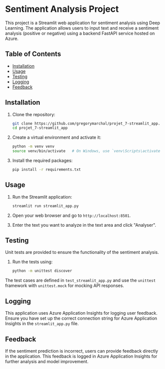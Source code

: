 # Sentiment Analysis Project

This project is a Streamlit web application for sentiment analysis using Deep Learning. The application allows users to input text and receive a sentiment analysis (positive or negative) using a backend FastAPI service hosted on Azure.

## Table of Contents
- [Installation](#installation)
- [Usage](#usage)
- [Testing](#testing)
- [Logging](#logging)
- [Feedback](#feedback)

## Installation

1. Clone the repository:
    ```sh
    git clone https://github.com/gregorymarchal/projet_7-streamlit_app.git
    cd projet_7-streamlit_app
    ```

2. Create a virtual environment and activate it:
    ```sh
    python -m venv venv
    source venv/bin/activate   # On Windows, use `venv\Scripts\activate`
    ```

3. Install the required packages:
    ```sh
    pip install -r requirements.txt
    ```

## Usage

1. Run the Streamlit application:
    ```sh
    streamlit run streamlit_app.py
    ```

2. Open your web browser and go to `http://localhost:8501`.

3. Enter the text you want to analyze in the text area and click "Analyser".

## Testing

Unit tests are provided to ensure the functionality of the sentiment analysis.

1. Run the tests using:
    ```sh
    python -m unittest discover
    ```

The test cases are defined in `test_streamlit_app.py` and use the `unittest` framework with `unittest.mock` for mocking API responses.

## Logging

This application uses Azure Application Insights for logging user feedback. Ensure you have set up the correct connection string for Azure Application Insights in the `streamlit_app.py` file.

## Feedback

If the sentiment prediction is incorrect, users can provide feedback directly in the application. This feedback is logged in Azure Application Insights for further analysis and model improvement.
